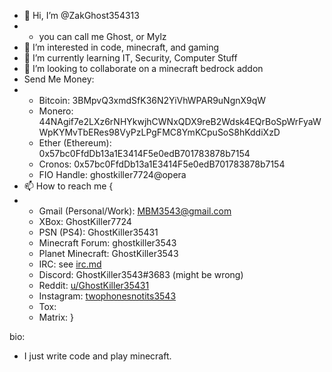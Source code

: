 - 👋 Hi, I’m @ZakGhost354313
- - you can call me Ghost, or Mylz
- 👀 I’m interested in code, minecraft, and gaming
- 🌱 I’m currently learning IT, Security, Computer Stuff
- 💞️ I’m looking to collaborate on a minecraft bedrock addon
- Send Me Money:
- - Bitcoin: 3BMpvQ3xmdSfK36N2YiVhWPAR9uNgnX9qW
  - Monero: 44NAgif7e2LXz6rNHYkwjhCWNxQDX9reB2Wdsk4EQrBoSpWrFyaWWpKYMvTbERes98VyPzLPgFMC8YmKCpuSoS8hKddiXzD
  - Ether (Ethereum): 0x57bc0FfdDb13a1E3414F5e0edB701783878b7154
  - Cronos: 0x57bc0FfdDb13a1E3414F5e0edB701783878b7154
  - FIO Handle: ghostkiller7724@opera
- 📫 How to reach me {
- - Gmail (Personal/Work): [MBM3543@gmail.com](mailto:mbm3543@gmail.com)
  - XBox: GhostKiller7724
  - PSN (PS4): GhostKiller35431
  - Minecraft Forum: ghostkiller3543
  - Planet Minecraft: GhostKiller3543
  - IRC: see [irc.md](./irc.md)
  - Discord: GhostKiller3543#3683 (might be wrong)
  - Reddit: [u/GhostKiller35431](https://www.reddit.com/user/GhostKiller35431)
  - Instagram: [twophonesnotits3543](https://www.instagram.com/twophonesnotits3543/)
  - Tox: 
  - Matrix:
}

bio: 
- I just write code and play minecraft.



<!---
ZakGhost354313/ZakGhost354313 is a ✨ special ✨ repository because its `README.md` (this file) appears on your GitHub profile.
You can click the Preview link to take a look at your changes.
--->
